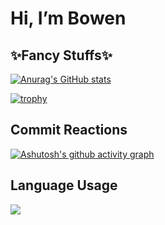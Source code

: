 # Hi, I’m Bowen

## ✨Fancy Stuffs✨

[![Anurag's GitHub stats](https://github-readme-stats.vercel.app/api?username=adastraabyssoque&theme=github_dark)](https://github.com/anuraghazra/github-readme-stats)

[![trophy](https://github-profile-trophy.vercel.app/?username=AdAstraAbyssoque&theme=onedark)](https://github.com/ryo-ma/github-profile-trophy)

## Commit Reactions

[![Ashutosh's github activity graph](https://github-readme-activity-graph.vercel.app/graph?username=adastraabyssoque&theme=react-dark)](https://github.com/ashutosh00710/github-readme-activity-graph)

## Language Usage
<!--使用的语言-搬砖动画-->
<div align=""> <img src=https://github-readme-stats.vercel.app/api/top-langs/?username=Adastraabyssoque&theme=radical&show_icons=true></div>

<!---
AdAstraAbyssoque/AdAstraAbyssoque is a ✨ special ✨ repository because its `README.md` (this file) appears on your GitHub profile.
You can click the Preview link to take a look at your changes.
--->
